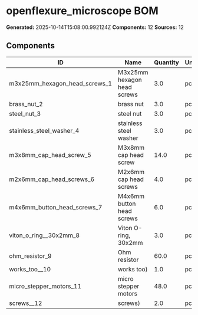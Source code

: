 # openflexure_microscope BOM

**Generated:** 2025-10-14T15:08:00.992124Z
**Components:** 12
**Sources:** 12

## Components

| ID | Name | Quantity | Unit | Source | Confidence |
|----|------|----------|------|--------|------------|
| m3x25mm_hexagon_head_screws_1 | M3x25mm hexagon head screws | 3.0 | pcs | bom_file | 0.90 |
| brass_nut_2 | brass nut | 3.0 | pcs | bom_file | 0.90 |
| steel_nut_3 | steel nut | 3.0 | pcs | bom_file | 0.90 |
| stainless_steel_washer_4 | stainless steel washer | 3.0 | pcs | bom_file | 0.90 |
| m3x8mm_cap_head_screw_5 | M3x8mm cap head screw | 14.0 | pcs | bom_file | 0.90 |
| m2x6mm_cap_head_screws_6 | M2x6mm cap head screws | 4.0 | pcs | bom_file | 0.90 |
| m4x6mm_button_head_screws_7 | M4x6mm button head screws | 6.0 | pcs | bom_file | 0.90 |
| viton_o_ring__30x2mm_8 | Viton O-ring, 30x2mm | 3.0 | pcs | bom_file | 0.90 |
| ohm_resistor_9 | Ohm resistor | 60.0 | pcs | bom_file | 0.90 |
| works_too__10 | works too) | 1.0 | pcs | bom_file | 0.90 |
| micro_stepper_motors_11 | micro stepper motors | 48.0 | pcs | bom_file | 0.90 |
| screws__12 | screws) | 2.0 | pcs | bom_file | 0.90 |